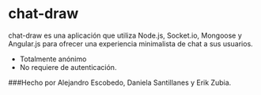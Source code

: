 # chat-draw
chat-draw es una aplicación que utiliza Node.js, Socket.io, Mongoose y Angular.js para ofrecer una experiencia minimalista de chat a sus usuarios. 
* Totalmente anónimo 
* No requiere de autenticación. 

###Hecho por Alejandro Escobedo, Daniela Santillanes y Erik Zubia.
